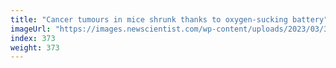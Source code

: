 ```yaml
---
title: "Cancer tumours in mice shrunk thanks to oxygen-sucking battery"
imageUrl: "https://images.newscientist.com/wp-content/uploads/2023/03/31160016/SEI_150387548.jpg?width=788"
index: 373
weight: 373
---
```

